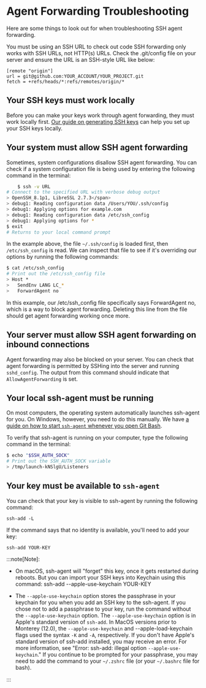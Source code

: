 # Agent Forwarding Troubleshooting 

Here are some things to look out for when troubleshooting SSH agent forwarding.

You must be using an SSH URL to check out code
SSH forwarding only works with SSH URLs, not HTTP(s) URLs. Check the .git/config file on your server and ensure the URL is an SSH-style URL like below:

    [remote "origin"]
    url = git@github.com:YOUR_ACCOUNT/YOUR_PROJECT.git
    fetch = +refs/heads/*:refs/remotes/origin/*

## Your SSH keys must work locally

Before you can make your keys work through agent forwarding, they must work locally first. [Our guide on generating SSH keys](../ssh/ssh_generate_key.md) can help you set up your SSH keys locally.

## Your system must allow SSH agent forwarding
Sometimes, system configurations disallow SSH agent forwarding. You can check if a system configuration file is being used by entering the following command in the terminal:

```bash
    $ ssh -v URL
# Connect to the specified URL with verbose debug output
> OpenSSH_8.1p1, LibreSSL 2.7.3</span>
> debug1: Reading configuration data /Users/YOU/.ssh/config
> debug1: Applying options for example.com
> debug1: Reading configuration data /etc/ssh_config
> debug1: Applying options for *
$ exit
# Returns to your local command prompt
```

In the example above, the file `~/.ssh/config` is loaded first, then `/etc/ssh_config` is read. We can inspect that file to see if it's overriding our options by running the following commands:

```bash
$ cat /etc/ssh_config
# Print out the /etc/ssh_config file
> Host *
>   SendEnv LANG LC_*
>   ForwardAgent no
```

In this example, our /etc/ssh_config file specifically says ForwardAgent no, which is a way to block agent forwarding. Deleting this line from the file should get agent forwarding working once more.

## Your server must allow SSH agent forwarding on inbound connections
Agent forwarding may also be blocked on your server. You can check that agent forwarding is permitted by SSHing into the server and running `sshd_config`. The output from this command should indicate that `AllowAgentForwarding` is set.

## Your local ssh-agent must be running
On most computers, the operating system automatically launches ssh-agent for you. On Windows, however, you need to do this manually. We have [a guide on how to start `ssh-agent` whenever you open Git Bash](../ssh/ssh_passphrases.md).

To verify that ssh-agent is running on your computer, type the following command in the terminal:

```bash
$ echo "$SSH_AUTH_SOCK"
# Print out the SSH_AUTH_SOCK variable
> /tmp/launch-kNSlgU/Listeners
```

## Your key must be available to `ssh-agent`
You can check that your key is visible to ssh-agent by running the following command:

    ssh-add -L

If the command says that no identity is available, you'll need to add your key:

    ssh-add YOUR-KEY

:::note[Note]:
- On macOS, ssh-agent will "forget" this key, once it gets restarted during reboots. But you can import your SSH keys into Keychain using this command:
    ssh-add --apple-use-keychain YOUR-KEY


- The `--apple-use-keychain` option stores the passphrase in your keychain for you when you add an SSH key to the ssh-agent. If you chose not to add a passphrase to your key, run the command without the `--apple-use-keychain` option.
The `--apple-use-keychain` option is in Apple's standard version of `ssh-add`. In MacOS versions prior to Monterey (12.0), the `--apple-use-keychain` and --apple-load-keychain flags used the syntax `-K` and `-A`, respectively.
If you don't have Apple's standard version of ssh-add installed, you may receive an error. For more information, see "Error: ssh-add: illegal option `--apple-use-keychain`."
If you continue to be prompted for your passphrase, you may need to add the command to your `~/.zshrc` file (or your `~/.bashrc` file for bash).

:::